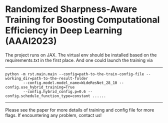 # Randomized Sharpness-Aware Training for Boosting Computational Efficiency in Deep Learning (AAAI2023)

The project runs on JAX. The virtual env should be installed based on the requirements.txt in the first place. And one could launch the training via
***
    python -m rst.main.main --config=path-to-the-train-config-file --working_dir=path-to-the-result-folder
            --config.model.model_name=WideResNet_28_10 --config.use_hybrid_training=True 
            --config.hybrid_config.p=0.6 --config.schedule_function_type=constant ......
***
Please see the paper for more details of training and config file for more flags. If encountering any problem, contact us!

